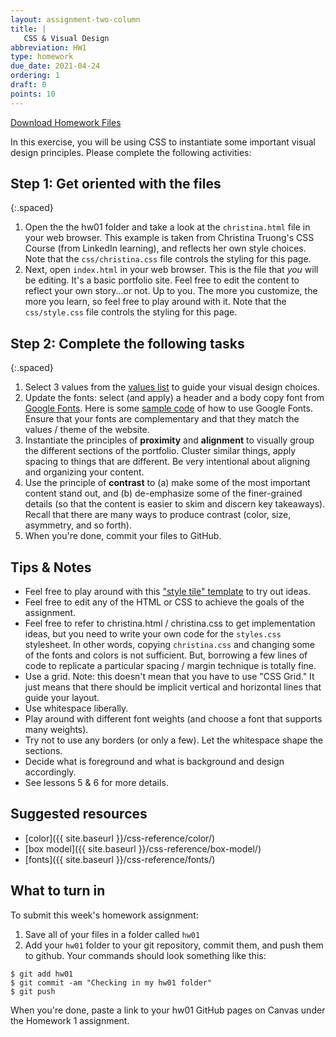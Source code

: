```yaml
---
layout: assignment-two-column
title: |
   CSS & Visual Design
abbreviation: HW1
type: homework
due_date: 2021-04-24
ordering: 1
draft: 0
points: 10
---
```

<style>
    .preview-image {
        width: 500px;
        border-radius: 4px;
        border: solid 1px #CCC;
        padding: 5px 10px;
    }
</style>

<a href="/spring2021/course-files/homework/hw01.zip" class="nu-button">Download Homework Files <i class="fas fa-download"></i></a>

In this exercise, you will be using CSS to instantiate some important visual design principles. Please complete the following activities:

## Step 1: Get oriented with the files

{:.spaced}
1. Open the the hw01 folder and take a look at the `christina.html` file in your web browser. This example is taken from Christina Truong's CSS Course (from LinkedIn learning), and reflects her own style choices. Note that the `css/christina.css` file controls the styling for this page.
1.  Next, open `index.html` in your web browser. This is the file that *you* will be editing. It's a basic portfolio site. Feel free to edit the content to reflect your own story...or not. Up to you. The more you customize, the more you learn, so feel free to play around with it. Note that the `css/style.css` file controls the styling for this page.

## Step 2: Complete the following tasks

{:.spaced}
1. Select 3 values from the <a href="https://docs.google.com/document/d/1Vv5tPZ8UjqJNYO9pCp_PQhxHT8qoGY09deKX6uygUFA/edit" target="_blank">values list</a> to guide your visual design choices.
1. Update the fonts: select (and apply) a header and a body copy font from <a href="https://fonts.google.com/" target="_blank">Google Fonts</a>. Here is some <a href="https://codepen.io/vanwars/pen/gOpryzO?editors=0100" target="_blank">sample code</a> of how to use Google Fonts. Ensure that your fonts are complementary and that they match the values / theme of the website.
1. Instantiate the principles of **proximity** and **alignment** to visually group the different sections of the portfolio. Cluster similar things, apply spacing to things that are different. Be very intentional about aligning and organizing your content.
1. Use the principle of **contrast** to (a) make some of the most important content stand out, and (b) de-emphasize some of the finer-grained details (so that the content is easier to skim and discern key takeaways). Recall that there are many ways to produce contrast (color, size, asymmetry, and so forth).
1. When you're done, commit your files to GitHub.

## Tips & Notes
* Feel free to play around with this <a href="https://codepen.io/vanwars/pen/rNVjYBd?editors=1000" target="_blank">"style tile" template</a> to try out ideas.
* Feel free to edit any of the HTML or CSS to achieve the goals of the assignment.
* Feel free to refer to christina.html / christina.css to get implementation ideas, but you need to write your own code for the `styles.css` stylesheet. In other words, copying `christina.css` and changing some of the fonts and colors is not sufficient. But, borrowing a few lines of code to replicate a particular spacing / margin technique is totally fine.
* Use a grid. Note: this doesn't mean that you have to use "CSS Grid." It just means that there should be implicit vertical and horizontal lines that guide your layout.
* Use whitespace liberally.
* Play around with different font weights (and choose a font that supports many weights).
* Try not to use any borders (or only a few). Let the whitespace shape the sections.
* Decide what is foreground and what is background and design accordingly.
* See lessons 5 & 6 for more details.

## Suggested resources
* [color]({{ site.baseurl }}/css-reference/color/)
* [box model]({{ site.baseurl }}/css-reference/box-model/)
* [fonts]({{ site.baseurl }}/css-reference/fonts/)

## What to turn in
To submit this week's homework assignment: 

1. Save all of your files in a folder called `hw01`
2. Add your `hw01` folder to your git repository, commit them, and push them to github. Your commands should look something like this:

```shell
$ git add hw01
$ git commit -am "Checking in my hw01 folder"
$ git push
```

When you're done, paste a link to your hw01 GitHub pages on Canvas under the Homework 1 assignment.